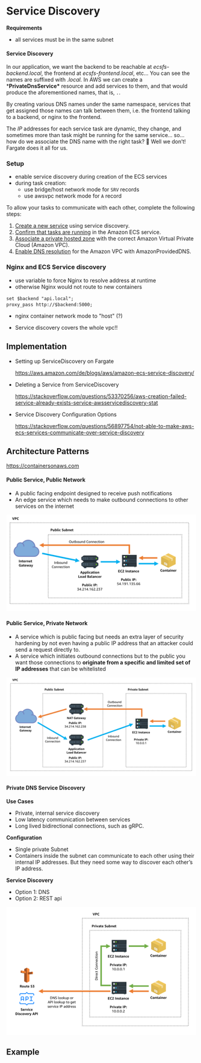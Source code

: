 # Service Discovery



**Requirements**

- all services must be in the same subnet





#### Service Discovery

In our application, we want the backend to be reachable at *ecsfs-backend.local*, the frontend at *ecsfs-frontend.local*, etc… You can see the names are suffixed with *.local.* In AWS we can create a ***PrivateDnsService\*** resource and add services to them, and that would produce the aforementioned names, that is, `.`.

By creating various DNS names under the same namespace, services that get  assigned those names can talk between them, i.e. the frontend talking to a backend, or nginx to the frontend.

The *IP* addresses  for each service task are dynamic, they change, and sometimes more than  task might be running for the same service… so… how do we associate the  DNS name with the right task? 🤔 Well we don’t! Fargate does it all for  us.



### Setup

- enable service discovery during creation of the ECS services
- during task creation:
  - use bridge/host network mode for `SRV` records
  - use awsvpc network mode for `A` record



To allow your tasks to communicate with each other, complete the following steps:

1. [Create a new service](https://docs.aws.amazon.com/AmazonECS/latest/developerguide/create-service-discovery.html) using service discovery.
2. [Confirm that tasks are running](https://docs.aws.amazon.com/AmazonECS/latest/developerguide/ecs_run_task.html) in the Amazon ECS service.
3. [Associate a private hosted zone](https://docs.aws.amazon.com/Route53/latest/DeveloperGuide/hosted-zone-private-associate-vpcs.html) with the correct Amazon Virtual Private Cloud (Amazon VPC).
4. [Enable DNS resolution](https://docs.aws.amazon.com/vpc/latest/userguide/VPC_DHCP_Options.html#AmazonDNS) for the Amazon VPC with AmazonProvidedDNS.





### Nginx and ECS Service discovery

- use variable to force Nginx to resolve address at runtime
- otherwise Nginx would not route to new containers

```
set $backend "api.local";
proxy_pass http://$backend:5000;
```

- nginx container network mode to "host" (?)





- Service discovery covers the whole vpc!!





## Implementation



- Setting up ServiceDiscovery on Fargate

  https://aws.amazon.com/de/blogs/aws/amazon-ecs-service-discovery/

- Deleting a Service from ServiceDiscovery

  https://stackoverflow.com/questions/53370256/aws-creation-failed-service-already-exists-service-awsservicediscovery-stat

- Service Discovery Configuration Options

  https://stackoverflow.com/questions/56897754/not-able-to-make-aws-ecs-services-communicate-over-service-discovery









## Architecture Patterns

https://containersonaws.com

#### Public Service, Public Network

- A public facing endpoint designed to receive push notifications
- An edge service which needs to make outbound connections to other services on the internet

![public-subnet-public-lb](img/public-subnet-public-lb.png)

#### Public Service, Private Network

- A service which is public facing but needs an extra layer of security  hardening by not even having a public IP address that an attacker could  send a request directly to.
- A service which initiates outbound connections but to the public you  want those connections to **originate from a specific and limited set of  IP addresses** that can be whitelisted

![private-subnet-public-lb](img/private-subnet-public-lb.png)



#### Private DNS Service Discovery

**Use Cases**

- Private, internal service discovery
- Low latency communication between services
- Long lived bidirectional connections, such as gRPC.

**Configuration**

- Single private Subnet
- Containers inside the subnet can communicate to each other using their  internal IP addresses. But they need some way to discover each other’s  IP address.

**Service Discovery**

- Option 1: DNS
- Option 2: REST api

![private-subnet-private-service-discovery](img/private-subnet-private-service-discovery.png)

## Example





